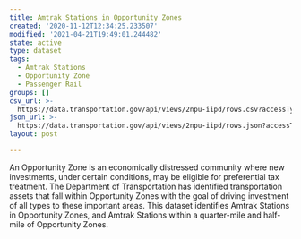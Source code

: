 ```yaml
---
title: Amtrak Stations in Opportunity Zones
created: '2020-11-12T12:34:25.233507'
modified: '2021-04-21T19:49:01.244482'
state: active
type: dataset
tags:
  - Amtrak Stations
  - Opportunity Zone
  - Passenger Rail
groups: []
csv_url: >-
  https://data.transportation.gov/api/views/2npu-iipd/rows.csv?accessType=DOWNLOAD
json_url: >-
  https://data.transportation.gov/api/views/2npu-iipd/rows.json?accessType=DOWNLOAD
layout: post

---
```

An Opportunity Zone is an economically distressed community where new investments, under certain conditions, may be eligible for preferential tax treatment. The Department of Transportation has identified transportation assets that fall within Opportunity Zones with the goal of driving investment of all types to these important areas. This dataset identifies Amtrak Stations in Opportunity Zones, and Amtrak Stations within a quarter-mile and half-mile of Opportunity Zones.
